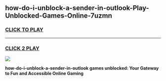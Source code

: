 
## how-do-i-unblock-a-sender-in-outlook-Play-Unblocked-Games-Online-7uzmn
<h3>
<a href="https://premium76.site?title=how-do-i-unblock-a-sender-in-outlook&ref=25A">CLICK TO PLAY</a></h3>
<hr>

<h3>
<a href="https://premium76.site?title=how-do-i-unblock-a-sender-in-outlook&ref=25A">CLICK 2 PLAY</a>
  
</h3>

<a href="https://premium76.site?title=how-do-i-unblock-a-sender-in-outlook&ref=25A"><img src="https://clearcache.store/games.png"></a>


**how-do-i-unblock-a-sender-in-outlook games unblocked: Your Gateway to Fun and Accessible Online Gaming**
